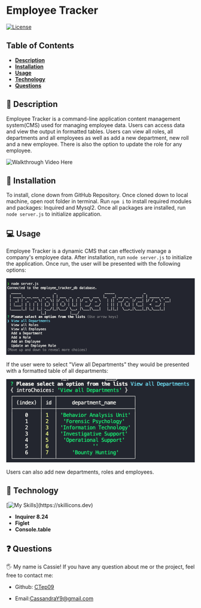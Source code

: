 # Employee Tracker

[![License](https://img.shields.io/badge/license-MIT-ff69b4)](https://opensource.org/license/MIT)

## Table of Contents

- [**Description**](#📑-description)
- [**Installation**](#💾-installation)
- [**Usage**](#💻-usage)
- [**Technology**](#🚀-technology)
- [**Questions**](#❓-questions)

## 📑 Description

Employee Tracker is a command-line application content management system(CMS) used for managing employee data. Users can access data and view the output in formatted tables. Users can view all roles, all departments and all employees as well as add a new department, new roll and a new employee. There is also the option to update the role for any employee.

![Walkthrough Video Here]()

## 💾 Installation
To install, clone down from GitHub Repository. Once cloned down to local machine, open root folder in terminal. Run `npm i` to install required modules and packages: Inquired and Mysql2. Once all packages are installed, run `node server.js` to initialize application. 


## 💻 Usage

Employee Tracker is a dynamic CMS that can effectively manage a company's employee data. After installation, run `node server.js` to initialize the application. Once run, the user will be presented with the following options:

![Welcome Screen](./images/initialized-application.png)

If the user were to select "View all Departments" they would be presented with a formatted table of all departments:

![View All Departments Table](./images/all-dept-table.png)

Users can also add new departments, roles and employees.



## 🚀 Technology 
[![My Skills](https://skillicons.dev/icons?i=js,nodejs,mysql,)](https://skillicons.dev)
- **Inquirer 8.24**
- **Figlet**
- **Console.table**

## ❓ Questions

🖐 My name is Cassie! If you have any question about me or the project, feel free to contact me:

- Github: [CTep09](https://github.com/CTep09)

- Email:[CassandraY9@gmail.com](mailto:cassandray9@gmail.com)
